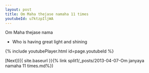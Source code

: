 ```yaml
---
layout: post
title: Om Maha thejase namaha 11 times
youtubeId: u7ktzpIljWA
---
```

 
 
Om Maha thejase nama 
 
 -  Who is having great light and shining 
 
  
 
  
 
 
 
 
 
 


{% include youtubePlayer.html id=page.youtubeId %}
 
[Next]({{ site.baseurl }}{% link  split1/_posts/2013-04-07-Om janyaya namaha 11 times.md%})
 
